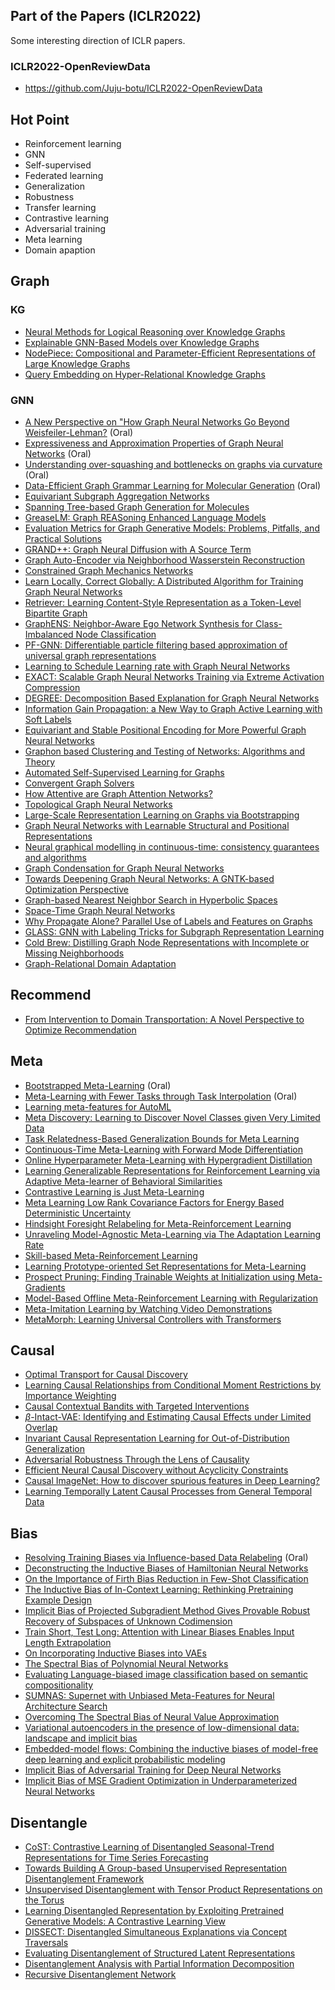 ## Part of the Papers (ICLR2022)
Some interesting direction of ICLR papers. 
### ICLR2022-OpenReviewData
* https://github.com/Juju-botu/ICLR2022-OpenReviewData

## Hot Point
* Reinforcement learning
* GNN
* Self-supervised
* Federated learning
* Generalization
* Robustness
* Transfer learning
* Contrastive learning
* Adversarial training
* Meta learning
* Domain apaption

## Graph

### KG

+ [Neural Methods for Logical Reasoning over Knowledge Graphs](https://openreview.net/pdf?id=tgcAoUVHRIB)
+ [Explainable GNN-Based Models over Knowledge Graphs](https://openreview.net/pdf?id=CrCvGNHAIrz)
+ [NodePiece: Compositional and Parameter-Efficient Representations of Large Knowledge Graphs](https://openreview.net/pdf?id=xMJWUKJnFSw)
+ [Query Embedding on Hyper-Relational Knowledge Graphs](https://openreview.net/pdf?id=4rLw09TgRw9)


### GNN

+ [A New Perspective on "How Graph Neural Networks Go Beyond Weisfeiler-Lehman?](https://openreview.net/pdf?id=uxgg9o7bI_3) (Oral)
+ [Expressiveness and Approximation Properties of Graph Neural Networks](https://openreview.net/pdf?id=wIzUeM3TAU) (Oral)
+ [Understanding over-squashing and bottlenecks on graphs via curvature](https://openreview.net/pdf?id=7UmjRGzp-A) (Oral)
+ [Data-Efficient Graph Grammar Learning for Molecular Generation](https://openreview.net/pdf?id=l4IHywGq6a) (Oral)
+ [Equivariant Subgraph Aggregation Networks](https://openreview.net/pdf?id=dFbKQaRk15w)
+ [Spanning Tree-based Graph Generation for Molecules](https://openreview.net/pdf?id=w60btE_8T2m)
+ [GreaseLM: Graph REASoning Enhanced Language Models](https://openreview.net/pdf?id=41e9o6cQPj)
+ [Evaluation Metrics for Graph Generative Models: Problems, Pitfalls, and Practical Solutions](https://openreview.net/pdf?id=tBtoZYKd9n)
+ [GRAND++: Graph Neural Diffusion with A Source Term](https://openreview.net/pdf?id=EMxu-dzvJk)
+ [Graph Auto-Encoder via Neighborhood Wasserstein Reconstruction](https://openreview.net/pdf?id=ATUh28lnSuW)
+ [Constrained Graph Mechanics Networks](https://openreview.net/pdf?id=SHbhHHfePhP)
+ [Learn Locally, Correct Globally: A Distributed Algorithm for Training Graph Neural Networks](https://openreview.net/pdf?id=FndDxSz3LxQ)
+ [Retriever: Learning Content-Style Representation as a Token-Level Bipartite Graph](https://openreview.net/pdf?id=AXWygMvuT6Q)
+ [GraphENS: Neighbor-Aware Ego Network Synthesis for Class-Imbalanced Node Classification](https://openreview.net/pdf?id=MXEl7i-iru)
+ [PF-GNN: Differentiable particle filtering based approximation of universal graph representations](https://openreview.net/pdf?id=oh4TirnfSem)
+ [Learning to Schedule Learning rate with Graph Neural Networks](https://openreview.net/pdf?id=k7efTb0un9z)
+ [EXACT: Scalable Graph Neural Networks Training via Extreme Activation Compression](https://openreview.net/pdf?id=vkaMaq95_rX)
+ [DEGREE: Decomposition Based Explanation for Graph Neural Networks](https://openreview.net/pdf?id=Ve0Wth3ptT_)
+ [Information Gain Propagation: a New Way to Graph Active Learning with Soft Labels](https://openreview.net/pdf?id=USC0-nvGPK)
+ [Equivariant and Stable Positional Encoding for More Powerful Graph Neural Networks](https://openreview.net/pdf?id=e95i1IHcWj)
+ [Graphon based Clustering and Testing of Networks: Algorithms and Theory](https://openreview.net/pdf?id=sTNHCrIKDQc)
+ [Automated Self-Supervised Learning for Graphs](https://openreview.net/pdf?id=rFbR4Fv-D6-)
+ [Convergent Graph Solvers](https://openreview.net/pdf?id=ItkxLQU01lD)
+ [How Attentive are Graph Attention Networks?](https://openreview.net/pdf?id=F72ximsx7C1)
+ [Topological Graph Neural Networks](https://openreview.net/pdf?id=oxxUMeFwEHd)
+ [Large-Scale Representation Learning on Graphs via Bootstrapping](https://openreview.net/pdf?id=0UXT6PpRpW)
+ [Graph Neural Networks with Learnable Structural and Positional Representations](https://openreview.net/pdf?id=wTTjnvGphYj)
+ [Neural graphical modelling in continuous-time: consistency guarantees and algorithms](https://openreview.net/pdf?id=SsHBkfeRF9L)
+ [Graph Condensation for Graph Neural Networks](https://openreview.net/pdf?id=WLEx3Jo4QaB)
+ [Towards Deepening Graph Neural Networks: A GNTK-based Optimization Perspective](https://openreview.net/pdf?id=tT9t_ZctZRL)
+ [Graph-based Nearest Neighbor Search in Hyperbolic Spaces](https://openreview.net/pdf?id=USIgIY6TNDe)
+ [Space-Time Graph Neural Networks](https://openreview.net/pdf?id=XJiajt89Omg)
+ [Why Propagate Alone? Parallel Use of Labels and Features on Graphs](https://openreview.net/pdf?id=VTNjxbFRKly)
+ [GLASS: GNN with Labeling Tricks for Subgraph Representation Learning](https://openreview.net/pdf?id=XLxhEjKNbXj)
+ [Cold Brew: Distilling Graph Node Representations with Incomplete or Missing Neighborhoods](https://openreview.net/pdf?id=1ugNpm7W6E)
+ [Graph-Relational Domain Adaptation](https://openreview.net/pdf?id=kcwyXtt7yDJ)


## Recommend
+ [From Intervention to Domain Transportation: A Novel Perspective to Optimize Recommendation](https://openreview.net/pdf?id=jT1EwXu-4hj)


## Meta
+ [Bootstrapped Meta-Learning](https://openreview.net/pdf?id=b-ny3x071E5) (Oral)
+ [Meta-Learning with Fewer Tasks through Task Interpolation](https://openreview.net/pdf?id=ajXWF7bVR8d) (Oral)
+ [Learning meta-features for AutoML](https://openreview.net/pdf?id=DTkEfj0Ygb8)
+ [Meta Discovery: Learning to Discover Novel Classes given Very Limited Data](https://openreview.net/pdf?id=MEpKGLsY8f)
+ [Task Relatedness-Based Generalization Bounds for Meta Learning](https://openreview.net/pdf?id=A3HHaEdqAJL)
+ [Continuous-Time Meta-Learning with Forward Mode Differentiation](https://openreview.net/pdf?id=57PipS27Km)
+ [Online Hyperparameter Meta-Learning with Hypergradient Distillation](https://openreview.net/pdf?id=01AMRlen9wJ)
+ [Learning Generalizable Representations for Reinforcement Learning via Adaptive Meta-learner of Behavioral Similarities](https://openreview.net/pdf?id=zBOI9LFpESK)
+ [Contrastive Learning is Just Meta-Learning](https://openreview.net/pdf?id=gICys3ITSmj)
+ [Meta Learning Low Rank Covariance Factors for Energy Based Deterministic Uncertainty](https://openreview.net/pdf?id=GQd7mXSPua)
+ [Hindsight Foresight Relabeling for Meta-Reinforcement Learning](https://openreview.net/pdf?id=P7OVkHEoHOZ)
+ [Unraveling Model-Agnostic Meta-Learning via The Adaptation Learning Rate](https://openreview.net/pdf?id=3rULBvOJ8D2)
+ [Skill-based Meta-Reinforcement Learning](https://openreview.net/pdf?id=jeLW-Fh9bV)
+ [Learning Prototype-oriented Set Representations for Meta-Learning](https://openreview.net/pdf?id=WH6u2SvlLp4)
+ [Prospect Pruning: Finding Trainable Weights at Initialization using Meta-Gradients](https://openreview.net/pdf?id=AIgn9uwfcD1)
+ [Model-Based Offline Meta-Reinforcement Learning with Regularization](https://openreview.net/pdf?id=EBn0uInJZWh)
+ [Meta-Imitation Learning by Watching Video Demonstrations](https://openreview.net/pdf?id=KTPuIsx4pmo)
+ [MetaMorph: Learning Universal Controllers with Transformers](https://openreview.net/pdf?id=Opmqtk_GvYL)




## Causal
+ [Optimal Transport for Causal Discovery](https://openreview.net/pdf?id=qwBK94cP1y)
+ [Learning Causal Relationships from Conditional Moment Restrictions by Importance Weighting](https://openreview.net/pdf?id=7twQI5VnC8)
+ [Causal Contextual Bandits with Targeted Interventions](https://openreview.net/pdf?id=F5Em8ASCosV)
+ [$\beta$-Intact-VAE: Identifying and Estimating Causal Effects under Limited Overlap](https://openreview.net/pdf?id=q7n2RngwOM)
+ [Invariant Causal Representation Learning for Out-of-Distribution Generalization](https://openreview.net/pdf?id=-e4EXDWXnSn)
+ [Adversarial Robustness Through the Lens of Causality](https://openreview.net/pdf?id=cZAi1yWpiXQ)
+ [Efficient Neural Causal Discovery without Acyclicity Constraints](https://openreview.net/pdf?id=eYciPrLuUhG)
+ [Causal ImageNet: How to discover spurious features in Deep Learning?](https://openreview.net/pdf?id=XVPqLyNxSyh)
+ [Learning Temporally Latent Causal Processes from General Temporal Data](https://openreview.net/pdf?id=RDlLMjLJXdq)



## Bias
+ [Resolving Training Biases via Influence-based Data Relabeling](https://openreview.net/pdf?id=EskfH0bwNVn) (Oral)
+ [Deconstructing the Inductive Biases of Hamiltonian Neural Networks](https://openreview.net/pdf?id=EDeVYpT42oS)
+ [On the Importance of Firth Bias Reduction in Few-Shot Classification](https://openreview.net/pdf?id=DNRADop4ksB)
+ [The Inductive Bias of In-Context Learning: Rethinking Pretraining Example Design](https://openreview.net/pdf?id=lnEaqbTJIRz)
+ [Implicit Bias of Projected Subgradient Method Gives Provable Robust Recovery of Subspaces of Unknown Codimension](https://openreview.net/pdf?id=vA7doMdgi75)
+ [Train Short, Test Long: Attention with Linear Biases Enables Input Length Extrapolation](https://openreview.net/pdf?id=R8sQPpGCv0)
+ [On Incorporating Inductive Biases into VAEs](https://openreview.net/pdf?id=nzvbBD_3J-g)
+ [The Spectral Bias of Polynomial Neural Networks](https://openreview.net/pdf?id=P7FLfMLTSEX)
+ [Evaluating Language-biased image classification based on semantic compositionality](https://openreview.net/pdf?id=xNO7OEIcJc6)
+ [SUMNAS: Supernet with Unbiased Meta-Features for Neural Architecture Search](https://openreview.net/pdf?id=Z8FzvVU6_Kj)
+ [Overcoming The Spectral Bias of Neural Value Approximation](https://openreview.net/pdf?id=vIC-xLFuM6)
+ [Variational autoencoders in the presence of low-dimensional data: landscape and implicit bias](https://openreview.net/pdf?id=y_op4lLLaWL)
+ [Embedded-model flows: Combining the inductive biases of model-free deep learning and explicit probabilistic modeling](https://openreview.net/pdf?id=9pEJSVfDbba)
+ [Implicit Bias of Adversarial Training for Deep Neural Networks](https://openreview.net/pdf?id=l8It-0lE5e7)
+ [Implicit Bias of MSE Gradient Optimization in Underparameterized Neural Networks](https://openreview.net/pdf?id=VLgmhQDVBV)




## Disentangle
+ [CoST: Contrastive Learning of Disentangled Seasonal-Trend Representations for Time Series Forecasting](https://openreview.net/pdf?id=PilZY3omXV2)
+ [Towards Building A Group-based Unsupervised Representation Disentanglement Framework](https://openreview.net/pdf?id=YgPqNctmyd)
+ [Unsupervised Disentanglement with Tensor Product Representations on the Torus](https://openreview.net/pdf?id=neqU3HWDgE)
+ [Learning Disentangled Representation by Exploiting Pretrained Generative Models: A Contrastive Learning View](https://openreview.net/pdf?id=j-63FSNcO5a)
+ [DISSECT: Disentangled Simultaneous Explanations via Concept Traversals](https://openreview.net/pdf?id=qY79G8jGsep)
+ [Evaluating Disentanglement of Structured Latent Representations](https://openreview.net/pdf?id=SLz5sZjacp)
+ [Disentanglement Analysis with Partial Information Decomposition](https://openreview.net/pdf?id=pETy-HVvGtt)
+ [Recursive Disentanglement Network](https://openreview.net/pdf?id=CSfcOznpDY)


